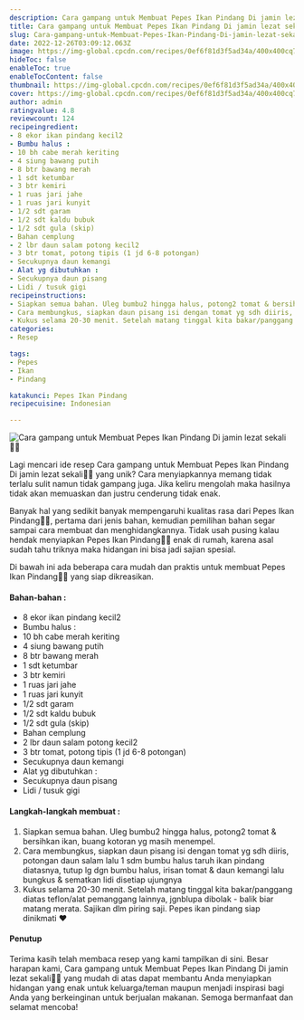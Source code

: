 ```yaml
---
description: Cara gampang untuk Membuat Pepes Ikan Pindang Di jamin lezat sekali"
title: Cara gampang untuk Membuat Pepes Ikan Pindang Di jamin lezat sekali
slug: Cara-gampang-untuk-Membuat-Pepes-Ikan-Pindang-Di-jamin-lezat-sekali
date: 2022-12-26T03:09:12.063Z
image: https://img-global.cpcdn.com/recipes/0ef6f81d3f5ad34a/400x400cq70/photo.jpg
hideToc: false
enableToc: true
enableTocContent: false
thumbnail: https://img-global.cpcdn.com/recipes/0ef6f81d3f5ad34a/400x400cq70/photo.jpg
cover: https://img-global.cpcdn.com/recipes/0ef6f81d3f5ad34a/400x400cq70/photo.jpg
author: admin
ratingvalue: 4.8
reviewcount: 124
recipeingredient:
- 8 ekor ikan pindang kecil2
- Bumbu halus :
- 10 bh cabe merah keriting
- 4 siung bawang putih
- 8 btr bawang merah
- 1 sdt ketumbar
- 3 btr kemiri
- 1 ruas jari jahe
- 1 ruas jari kunyit
- 1/2 sdt garam
- 1/2 sdt kaldu bubuk
- 1/2 sdt gula (skip)
- Bahan cemplung
- 2 lbr daun salam potong kecil2
- 3 btr tomat, potong tipis (1 jd 6-8 potongan)
- Secukupnya daun kemangi
- Alat yg dibutuhkan :
- Secukupnya daun pisang
- Lidi / tusuk gigi
recipeinstructions:
- Siapkan semua bahan. Uleg bumbu2 hingga halus, potong2 tomat & bersihkan ikan, buang kotoran yg masih menempel.
- Cara membungkus, siapkan daun pisang isi dengan tomat yg sdh diiris, potongan daun salam lalu 1 sdm bumbu halus taruh ikan pindang diatasnya, tutup lg dgn bumbu halus, irisan tomat & daun kemangi lalu bungkus & sematkan lidi disetiap ujungnya
- Kukus selama 20-30 menit. Setelah matang tinggal kita bakar/panggang diatas teflon/alat pemanggang lainnya, jgnblupa dibolak - balik biar matang merata. Sajikan dlm piring saji. Pepes ikan pindang siap dinikmati ❤
categories:
- Resep

tags:
- Pepes
- Ikan
- Pindang

katakunci: Pepes Ikan Pindang
recipecuisine: Indonesian

---
```


![Cara gampang untuk Membuat Pepes Ikan Pindang Di jamin lezat sekali👩‍🍳](https://img-global.cpcdn.com/recipes/0ef6f81d3f5ad34a/400x400cq70/photo.jpg)

Lagi mencari ide resep Cara gampang untuk Membuat Pepes Ikan Pindang Di jamin lezat sekali👩‍🍳 yang unik? Cara menyiapkannya memang tidak terlalu sulit namun tidak gampang juga. Jika keliru mengolah maka hasilnya tidak akan memuaskan dan justru cenderung tidak enak.

Banyak hal yang sedikit banyak mempengaruhi kualitas rasa dari Pepes Ikan Pindang👩‍🍳, pertama dari jenis bahan, kemudian pemilihan bahan segar sampai cara membuat dan menghidangkannya. Tidak usah pusing kalau hendak menyiapkan Pepes Ikan Pindang👩‍🍳 enak di rumah, karena asal sudah tahu triknya maka hidangan ini bisa jadi sajian spesial.

Di bawah ini ada beberapa cara mudah dan praktis untuk membuat Pepes Ikan Pindang👩‍🍳 yang siap dikreasikan.

<!--inarticleads1-->

#### Bahan-bahan :

- 8 ekor ikan pindang kecil2
- Bumbu halus :
- 10 bh cabe merah keriting
- 4 siung bawang putih
- 8 btr bawang merah
- 1 sdt ketumbar
- 3 btr kemiri
- 1 ruas jari jahe
- 1 ruas jari kunyit
- 1/2 sdt garam
- 1/2 sdt kaldu bubuk
- 1/2 sdt gula (skip)
- Bahan cemplung
- 2 lbr daun salam potong kecil2
- 3 btr tomat, potong tipis (1 jd 6-8 potongan)
- Secukupnya daun kemangi
- Alat yg dibutuhkan :
- Secukupnya daun pisang
- Lidi / tusuk gigi

<!--inarticleads2-->

#### Langkah-langkah membuat :

1. Siapkan semua bahan. Uleg bumbu2 hingga halus, potong2 tomat & bersihkan ikan, buang kotoran yg masih menempel.
1. Cara membungkus, siapkan daun pisang isi dengan tomat yg sdh diiris, potongan daun salam lalu 1 sdm bumbu halus taruh ikan pindang diatasnya, tutup lg dgn bumbu halus, irisan tomat & daun kemangi lalu bungkus & sematkan lidi disetiap ujungnya
1. Kukus selama 20-30 menit. Setelah matang tinggal kita bakar/panggang diatas teflon/alat pemanggang lainnya, jgnblupa dibolak - balik biar matang merata. Sajikan dlm piring saji. Pepes ikan pindang siap dinikmati ❤

#### Penutup

Terima kasih telah membaca resep yang kami tampilkan di sini. Besar harapan kami, Cara gampang untuk Membuat Pepes Ikan Pindang Di jamin lezat sekali👩‍🍳 yang mudah di atas dapat membantu Anda menyiapkan hidangan yang enak untuk keluarga/teman maupun menjadi inspirasi bagi Anda yang berkeinginan untuk berjualan makanan. Semoga bermanfaat dan selamat mencoba!